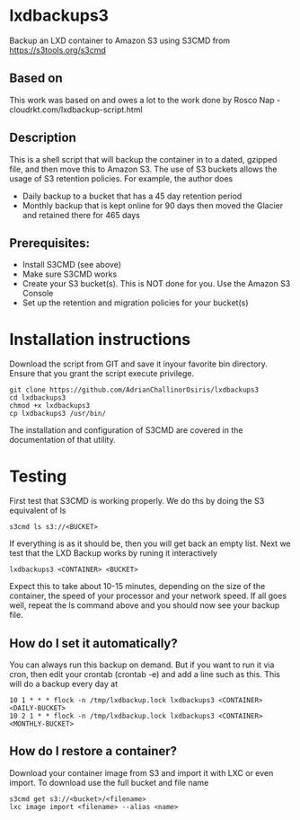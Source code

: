# lxdbackups3
Backup an LXD container to Amazon S3 using S3CMD from https://s3tools.org/s3cmd

## Based on
This work was based on and owes a lot to the work done by Rosco Nap - cloudrkt.com/lxdbackup-script.html

## Description

This is a shell script that will backup the container in to a dated, gzipped file, and then move this to 
Amazon S3. The use of S3 buckets allows the usage of S3 retention policies. For example, the author does 
* Daily backup to a bucket that has a 45 day retention period 
* Monthly backup that is kept online for 90 days then moved the Glacier and retained there for 465 days 

## Prerequisites:

* Install S3CMD (see above) 
* Make sure S3CMD works 
* Create your S3 bucket(s). This is NOT done for you. Use the Amazon S3 Console 
* Set up the retention and migration policies for your bucket(s)

# Installation instructions

Download the script from GIT and save it inyour favorite bin directory. Ensure that you grant the script execute 
privilege. 

```
git clone https://github.com/AdrianChallinorOsiris/lxdbackups3
cd lxdbackups3
chmod +x lxdbackups3
cp lxdbackups3 /usr/bin/
```
The installation and configuration of S3CMD are covered in the documentation of that utility. 

# Testing 

First test that S3CMD is working properly. We do ths by doing the S3 equivalent of ls

```
s3cmd ls s3://<BUCKET> 
```
If everything is as it should be, then you will get back an empty list. Next we test that the LXD Backup works 
by runing it interactively 

```
lxdbackups3 <CONTAINER> <BUCKET> 
```

Expect this to take about 10-15 minutes, depending on the size of the container, the speed of your processor and
your network speed. If all goes well, repeat the ls command above and you should now see your backup file. 

## How do I set it automatically?

You can always run this backup on demand. But if you want to run it via cron, then edit your crontab (crontab -e) 
and add a line such as this. This will do a backup every day at 

```
10 1 * * * flock -n /tmp/lxdbackup.lock lxdbackups3 <CONTAINER> <DAILY-BUCKET>
10 2 1 * * flock -n /tmp/lxdbackup.lock lxdbackups3 <CONTAINER> <MONTHLY-BUCKET>
```



## How do I restore a container?

Download your container image from S3 and import it with LXC or even import. To download use the full bucket and file name

```
s3cmd get s3://<bucket>/<filename> 
lxc image import <filename> --alias <name>
```






